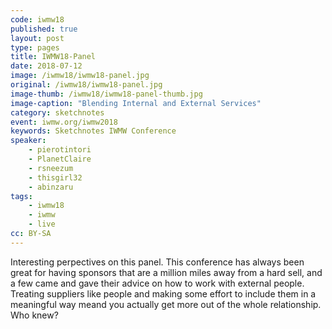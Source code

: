 ```yaml
---
code: iwmw18
published: true
layout: post
type: pages
title: IWMW18-Panel
date: 2018-07-12
image: /iwmw18/iwmw18-panel.jpg
original: /iwmw18/iwmw18-panel.jpg
image-thumb: /iwmw18/iwmw18-panel-thumb.jpg
image-caption: "Blending Internal and External Services"
category: sketchnotes
event: iwmw.org/iwmw2018
keywords: Sketchnotes IWMW Conference
speaker:
    - pierotintori
    - PlanetClaire
    - rsneezum
    - thisgirl32
    - abinzaru
tags:
    - iwmw18
    - iwmw
    - live
cc: BY-SA
---
```

Interesting perpectives on this panel. This conference has always been great for having sponsors that are a million miles away from a hard sell, and a few came and gave their advice on how to work with external people. Treating suppliers like people and making some effort to include them in a meaningful way meand you actually get more out of the whole relationship. Who knew?
